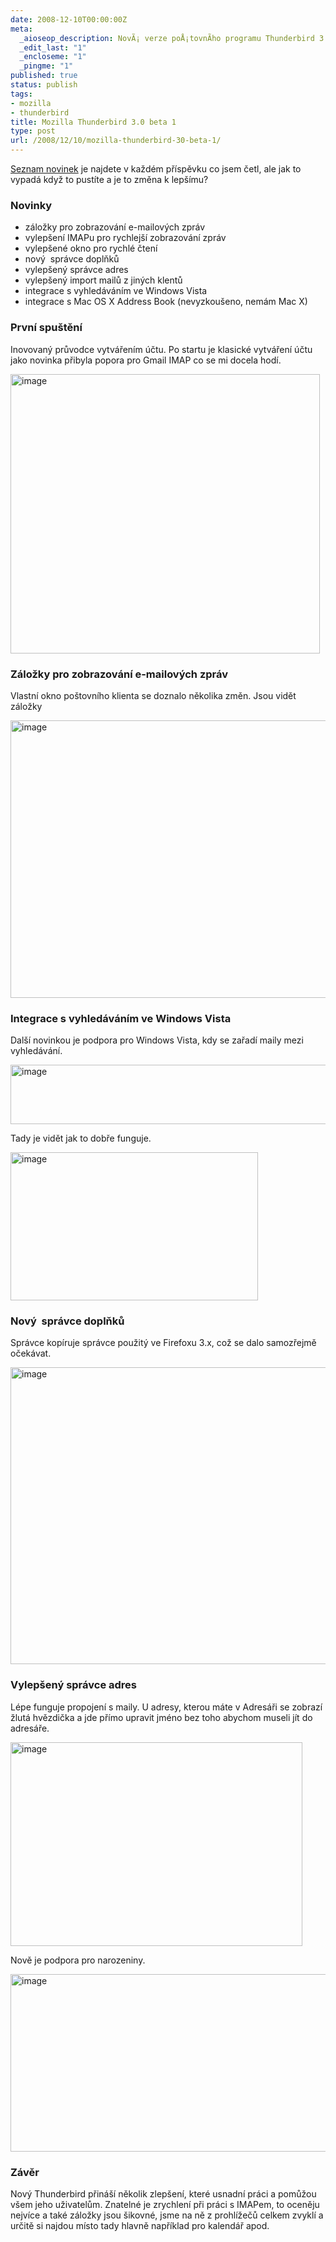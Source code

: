 ```yaml
---
date: 2008-12-10T00:00:00Z
meta:
  _aioseop_description: NovÃ¡ verze poÅ¡tovnÃ­ho programu Thunderbird 3.1
  _edit_last: "1"
  _encloseme: "1"
  _pingme: "1"
published: true
status: publish
tags:
- mozilla
- thunderbird
title: Mozilla Thunderbird 3.0 beta 1
type: post
url: /2008/12/10/mozilla-thunderbird-30-beta-1/
---
```


<a href="http://www.mozillamessaging.com/en-US/thunderbird/3.0b1/">Seznam novinek</a> je najdete v každém příspěvku co jsem četl, ale jak to vypadá když to pustíte a je to změna k lepšímu?
<h3>Novinky</h3>
<ul>
	<li>záložky pro zobrazování e-mailových zpráv</li>
	<li>vylepšení IMAPu pro rychlejší zobrazování zpráv</li>
	<li>vylepšené okno pro rychlé čtení</li>
	<li>nový  správce doplňků</li>
	<li>vylepšený správce adres</li>
	<li>vylepšený import mailů z jiných klentů</li>
	<li>integrace s vyhledáváním ve Windows Vista</li>
	<li>integrace s Mac OS X Address Book (nevyzkoušeno, nemám Mac X)</li>
</ul>
<h3>První spuštění</h3>
Inovovaný průvodce vytvářením účtu. Po startu je klasické vytváření účtu jako novinka přibyla popora pro Gmail IMAP co se mi docela hodí.

<a href="http://blog.prskavec.net/wp-content/uploads/2008/12/image.png"><img style="border-right: 0px;border-top: 0px;border-left: 0px;border-bottom: 0px" src="http://blog.prskavec.net/wp-content/uploads/2008/12/image-thumb.png" border="0" alt="image" width="495" height="447" /></a>
<h3>Záložky pro zobrazování e-mailových zpráv</h3>
Vlastní okno poštovního klienta se doznalo několika změn. Jsou vidět záložky

<a href="http://blog.prskavec.net/wp-content/uploads/2008/12/image1.png"><img style="border-right: 0px;border-top: 0px;border-left: 0px;border-bottom: 0px" src="http://blog.prskavec.net/wp-content/uploads/2008/12/image-thumb1.png" border="0" alt="image" width="644" height="444" /></a>
<h3>Integrace s vyhledáváním ve Windows Vista</h3>
Další novinkou je podpora pro Windows Vista, kdy se zařadí maily mezi vyhledávání.

<a href="http://blog.prskavec.net/wp-content/uploads/2008/12/image2.png"><img style="border-right: 0px;border-top: 0px;border-left: 0px;border-bottom: 0px" src="http://blog.prskavec.net/wp-content/uploads/2008/12/image-thumb2.png" border="0" alt="image" width="546" height="95" /></a>

Tady je vidět jak to dobře funguje.

<a href="http://blog.prskavec.net/wp-content/uploads/2008/12/image3.png"><img style="border-right: 0px;border-top: 0px;border-left: 0px;border-bottom: 0px" src="http://blog.prskavec.net/wp-content/uploads/2008/12/image-thumb3.png" border="0" alt="image" width="396" height="237" /></a>
<h3>Nový  správce doplňků</h3>
Správce kopíruje správce použitý ve Firefoxu 3.x, což se dalo samozřejmě očekávat.

<a href="http://blog.prskavec.net/wp-content/uploads/2008/12/image4.png"><img style="border-right: 0px;border-top: 0px;border-left: 0px;border-bottom: 0px" src="http://blog.prskavec.net/wp-content/uploads/2008/12/image-thumb4.png" border="0" alt="image" width="645" height="475" /></a>
<h3>Vylepšený správce adres</h3>
Lépe funguje propojení s maily. U adresy, kterou máte v Adresáři se zobrazí žlutá hvězdička a jde přímo upravit jméno bez toho abychom museli jít do adresáře.

<a href="http://blog.prskavec.net/wp-content/uploads/2008/12/image5.png"><img style="border-right: 0px;border-top: 0px;border-left: 0px;border-bottom: 0px" src="http://blog.prskavec.net/wp-content/uploads/2008/12/image-thumb5.png" border="0" alt="image" width="467" height="326" /></a>

Nově je podpora pro narozeniny.

<a href="http://blog.prskavec.net/wp-content/uploads/2008/12/image6.png"><img style="border-right: 0px;border-top: 0px;border-left: 0px;border-bottom: 0px" src="http://blog.prskavec.net/wp-content/uploads/2008/12/image-thumb6.png" border="0" alt="image" width="644" height="284" /></a>
<h3>Závěr</h3>
Nový Thunderbird přináší několik zlepšení, které usnadní práci a pomůžou všem jeho uživatelům. Znatelné je zrychlení při práci s IMAPem, to oceněju nejvíce a také záložky jsou šikovné, jsme na ně z prohlížečů celkem zvyklí a určitě si najdou místo tady hlavně například pro kalendář apod.
